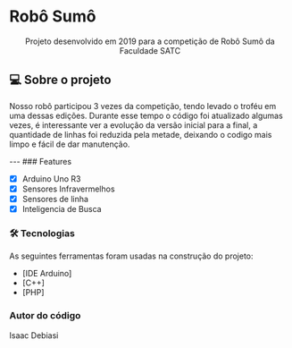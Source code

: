 # Robô Sumô

<p align="center">Projeto desenvolvido em 2019 para a competição de Robô Sumô da Faculdade SATC</p>

## 💻 Sobre o projeto
<p>Nosso robô participou 3 vezes da competição, tendo levado o troféu em uma dessas edições. Durante esse tempo o código foi atualizado algumas vezes, é interessante ver a evolução da versão inicial para a final, a quantidade de linhas foi reduzida pela metade, deixando o codigo mais limpo e fácil de dar manutenção.</p>
---
### Features

- [x] Arduino Uno R3
- [x] Sensores Infravermelhos
- [x] Sensores de linha
- [x] Inteligencia de Busca

### 🛠 Tecnologias

As seguintes ferramentas foram usadas na construção do projeto:

- [IDE Arduino]
- [C++]
- [PHP]

### Autor do código
Isaac Debiasi
